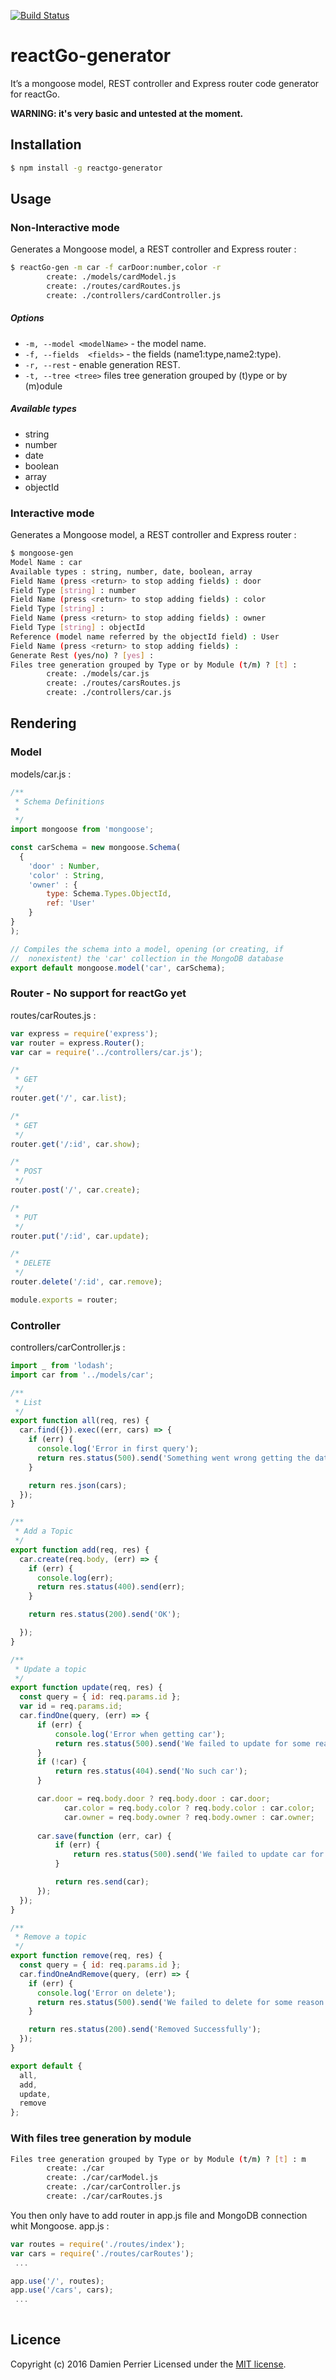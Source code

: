 [![Build Status](https://travis-ci.org/DamienP33/express-mongoose-generator.svg?branch=master)](https://travis-ci.org/DamienP33/express-mongoose-generator)
# reactGo-generator

It’s a mongoose model, REST controller and Express router code generator for reactGo. 

**WARNING: it's very basic and untested at the moment.**

## Installation
```bash
$ npm install -g reactgo-generator
```

## Usage
### Non-Interactive mode
Generates a Mongoose model, a REST controller and Express router :
```bash
$ reactGo-gen -m car -f carDoor:number,color -r
        create: ./models/cardModel.js
        create: ./routes/cardRoutes.js
        create: ./controllers/cardController.js
```

##### Options

  - `-m, --model <modelName>` - the model name.
  - `-f, --fields  <fields>` - the fields (name1:type,name2:type).
  - `-r, --rest` - enable generation REST.
  - `-t, --tree <tree>`        files tree generation grouped by (t)ype or by (m)odule

##### Available types
  - string
  - number
  - date
  - boolean
  - array
  - objectId

### Interactive mode

Generates a Mongoose model, a REST controller and Express router :
```bash
$ mongoose-gen
Model Name : car
Available types : string, number, date, boolean, array
Field Name (press <return> to stop adding fields) : door
Field Type [string] : number
Field Name (press <return> to stop adding fields) : color
Field Type [string] : 
Field Name (press <return> to stop adding fields) : owner
Field Type [string] : objectId
Reference (model name referred by the objectId field) : User
Field Name (press <return> to stop adding fields) : 
Generate Rest (yes/no) ? [yes] : 
Files tree generation grouped by Type or by Module (t/m) ? [t] : 
        create: ./models/car.js
        create: ./routes/carsRoutes.js
        create: ./controllers/car.js
```

## Rendering
### Model
models/car.js :
```javascript
/**
 * Schema Definitions
 *
 */
import mongoose from 'mongoose';

const carSchema = new mongoose.Schema(
  {
    'door' : Number,
    'color' : String,
    'owner' : {
        type: Schema.Types.ObjectId,
        ref: 'User'
    }
}
);

// Compiles the schema into a model, opening (or creating, if
//  nonexistent) the 'car' collection in the MongoDB database
export default mongoose.model('car', carSchema);
```

### Router - No support for reactGo yet
routes/carRoutes.js :
```javascript
var express = require('express');
var router = express.Router();
var car = require('../controllers/car.js');

/*
 * GET
 */
router.get('/', car.list);

/*
 * GET
 */
router.get('/:id', car.show);

/*
 * POST
 */
router.post('/', car.create);

/*
 * PUT
 */
router.put('/:id', car.update);

/*
 * DELETE
 */
router.delete('/:id', car.remove);

module.exports = router;


```

### Controller
controllers/carController.js :
```javascript
import _ from 'lodash';
import car from '../models/car';

/**
 * List
 */
export function all(req, res) {
  car.find({}).exec((err, cars) => {
    if (err) {
      console.log('Error in first query');
      return res.status(500).send('Something went wrong getting the data');
    }

    return res.json(cars);
  });
}

/**
 * Add a Topic
 */
export function add(req, res) {
  car.create(req.body, (err) => {
    if (err) {
      console.log(err);
      return res.status(400).send(err);
    }

    return res.status(200).send('OK');

  });
}

/**
 * Update a topic
 */
export function update(req, res) {
  const query = { id: req.params.id };
  var id = req.params.id;
  car.findOne(query, (err) => {
      if (err) {
          console.log('Error when getting car');
          return res.status(500).send('We failed to update for some reason');
      }
      if (!car) {
          return res.status(404).send('No such car');
      }

      car.door = req.body.door ? req.body.door : car.door;
            car.color = req.body.color ? req.body.color : car.color;
            car.owner = req.body.owner ? req.body.owner : car.owner;
            
      car.save(function (err, car) {
          if (err) {
              return res.status(500).send('We failed to update car for some reason');
          }

          return res.send(car);
      });
  });
}

/**
 * Remove a topic
 */
export function remove(req, res) {
  const query = { id: req.params.id };
  car.findOneAndRemove(query, (err) => {
    if (err) {
      console.log('Error on delete');
      return res.status(500).send('We failed to delete for some reason');
    }

    return res.status(200).send('Removed Successfully');
  });
}

export default {
  all,
  add,
  update,
  remove
};
```

### With files tree generation by module
```bash
Files tree generation grouped by Type or by Module (t/m) ? [t] : m
        create: ./car
        create: ./car/carModel.js
        create: ./car/carController.js
        create: ./car/carRoutes.js
```

You then only have to add router in app.js file and MongoDB connection whit Mongoose.
app.js :
```javascript
var routes = require('./routes/index');
var cars = require('./routes/carRoutes');
 ...

app.use('/', routes);
app.use('/cars', cars);
 ...
 
```

## Licence

Copyright (c) 2016 Damien Perrier
Licensed under the [MIT license](LICENSE).
